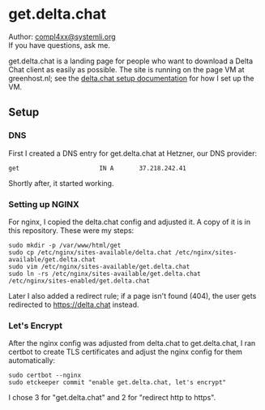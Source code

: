 # get.delta.chat

Author: compl4xx@systemli.org  
If you have questions, ask me.

get.delta.chat is a landing page for people who want to download a Delta Chat
client as easily as possible. The site is running on the page VM at
greenhost.nl; see the [delta.chat setup
documentation](https://github.com/deltachat/sysadmin/tree/master/delta.chat)
for how I set up the VM.

## Setup

### DNS

First I created a DNS entry for get.delta.chat at Hetzner, our DNS provider:

```
get                      IN A       37.218.242.41
```

Shortly after, it started working.

### Setting up NGINX

For nginx, I copied the delta.chat config and adjusted it. A copy of it is in
this repository. These were my steps:

```
sudo mkdir -p /var/www/html/get
sudo cp /etc/nginx/sites-available/delta.chat /etc/nginx/sites-available/get.delta.chat
sudo vim /etc/nginx/sites-available/get.delta.chat
sudo ln -rs /etc/nginx/sites-available/get.delta.chat /etc/nginx/sites-enabled/get.delta.chat
```

Later I also added a redirect rule; if a page isn't found (404), the user gets
redirected to https://delta.chat instead.

### Let's Encrypt

After the nginx config was adjusted from delta.chat to get.delta.chat, I ran
certbot to create TLS certificates and adjust the nginx config for them
automatically:

```
sudo certbot --nginx
sudo etckeeper commit "enable get.delta.chat, let's encrypt"
```

I chose 3 for "get.delta.chat" and 2 for "redirect http to https".

